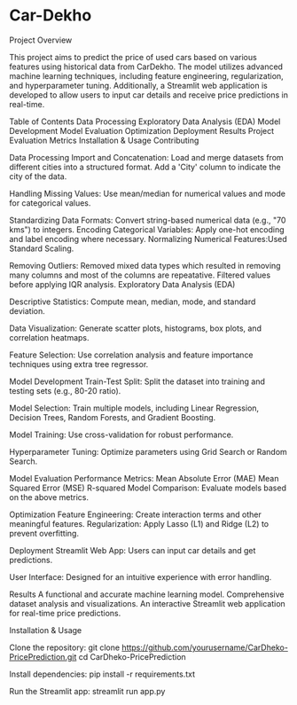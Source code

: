 # Car-Dekho
Project Overview

This project aims to predict the price of used cars based on various features using historical data from CarDekho. The model utilizes advanced machine learning techniques, including feature engineering, regularization, and hyperparameter tuning. Additionally, a Streamlit web application is developed to allow users to input car details and receive price predictions in real-time.

Table of Contents
Data Processing
Exploratory Data Analysis (EDA)
Model Development
Model Evaluation
Optimization
Deployment
Results
Project Evaluation Metrics
Installation & Usage
Contributing

Data Processing
Import and Concatenation:
Load and merge datasets from different cities into a structured format.
Add a 'City' column to indicate the city of the data.

Handling Missing Values:
Use mean/median for numerical values and mode for categorical values.

Standardizing Data Formats:
Convert string-based numerical data (e.g., "70 kms") to integers.
Encoding Categorical Variables:
Apply one-hot encoding and label encoding where necessary.
Normalizing Numerical Features:Used Standard Scaling.

Removing Outliers:
Removed mixed data types which resulted in removing many columns and most of the columns are repeatative. 
Filtered values before applying IQR analysis.
Exploratory Data Analysis (EDA)

Descriptive Statistics:
Compute mean, median, mode, and standard deviation.

Data Visualization:
Generate scatter plots, histograms, box plots, and correlation heatmaps.

Feature Selection:
Use correlation analysis and feature importance techniques using extra tree regressor.

Model Development
Train-Test Split:
Split the dataset into training and testing sets (e.g., 80-20 ratio).

Model Selection:
Train multiple models, including Linear Regression, Decision Trees, Random Forests, and Gradient Boosting.

Model Training:
Use cross-validation for robust performance.

Hyperparameter Tuning:
Optimize parameters using Grid Search or Random Search.

Model Evaluation
Performance Metrics:
Mean Absolute Error (MAE)
Mean Squared Error (MSE)
R-squared
Model Comparison:
Evaluate models based on the above metrics.

Optimization
Feature Engineering:
Create interaction terms and other meaningful features.
Regularization:
Apply Lasso (L1) and Ridge (L2) to prevent overfitting.

Deployment
Streamlit Web App:
Users can input car details and get predictions.

User Interface:
Designed for an intuitive experience with error handling.

Results
A functional and accurate machine learning model.
Comprehensive dataset analysis and visualizations.
An interactive Streamlit web application for real-time price predictions.


Installation & Usage

Clone the repository:
git clone https://github.com/yourusername/CarDheko-PricePrediction.git
cd CarDheko-PricePrediction

Install dependencies:
pip install -r requirements.txt

Run the Streamlit app:
streamlit run app.py
